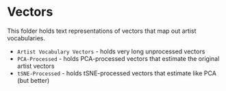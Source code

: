 # Vectors

This folder holds text representations of vectors that map out artist vocabularies.

- `Artist Vocabulary Vectors` - holds very long unprocessed vectors
- `PCA-Processed` - holds PCA-processed vectors that estimate the original artist vectors
- `tSNE-Processed` - holds tSNE-processed vectors that estimate like PCA (but better)


